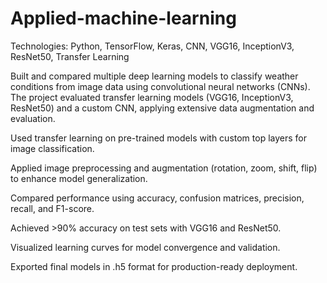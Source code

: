 # Applied-machine-learning
Technologies: Python, TensorFlow, Keras, CNN, VGG16, InceptionV3, ResNet50, Transfer Learning

Built and compared multiple deep learning models to classify weather conditions from image data using convolutional neural networks (CNNs). The project evaluated transfer learning models (VGG16, InceptionV3, ResNet50) and a custom CNN, applying extensive data augmentation and evaluation.

Used transfer learning on pre-trained models with custom top layers for image classification.

Applied image preprocessing and augmentation (rotation, zoom, shift, flip) to enhance model generalization.

Compared performance using accuracy, confusion matrices, precision, recall, and F1-score.

Achieved >90% accuracy on test sets with VGG16 and ResNet50.

Visualized learning curves for model convergence and validation.

Exported final models in .h5 format for production-ready deployment.
